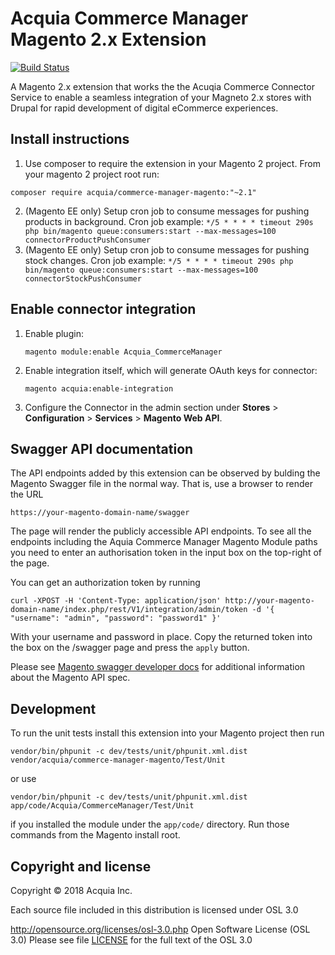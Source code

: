 # Acquia Commerce Manager Magento 2.x Extension
[![Build Status](https://travis-ci.org/acquia/commerce-manager-magento.svg?branch=master)](https://travis-ci.org/acquia/commerce-manager-magento)

A Magento 2.x extension that works the the Acuqia Commerce Connector Service to enable a seamless integration of your Magneto 2.x stores with Drupal for rapid development of digital eCommerce experiences.


## Install instructions
1. Use composer to require the extension in your Magento 2 project. From your magento 2 project root run:
```
composer require acquia/commerce-manager-magento:"~2.1"
```
2. (Magento EE only) Setup cron job to consume messages for pushing products in background.
  Cron job example: `*/5 * * * * timeout 290s php bin/magento queue:consumers:start --max-messages=100 connectorProductPushConsumer`
3. (Magento EE only) Setup cron job to consume messages for pushing stock changes.
  Cron job example: `*/5 * * * * timeout 290s php bin/magento queue:consumers:start --max-messages=100 connectorStockPushConsumer`


## Enable connector integration
1. Enable plugin:
    ```
    magento module:enable Acquia_CommerceManager
    ```
2. Enable integration itself, which will generate OAuth keys for connector:
    ```
    magento acquia:enable-integration
    ```
3. Configure the Connector in the admin section under **Stores** > **Configuration** > **Services** > **Magento Web API**.


## Swagger API documentation

The API endpoints added by this extension can be observed by bulding the Magento Swagger file in the normal way. That is, use a browser to render the URL
```text
https://your-magento-domain-name/swagger
```

The page will render the publicly accessible API endpoints. To see all the endpoints including the Aquia Commerce Manager Magento Module paths you need to enter an authorisation token in the input box on the top-right of the page.

You can get an authorization token by running
```text
curl -XPOST -H 'Content-Type: application/json' http://your-magento-domain-name/index.php/rest/V1/integration/admin/token -d '{ "username": "admin", "password": "password1" }'
``` 
With your username and password in place. Copy the returned token into the box on the /swagger page and press the `apply` button.

Please see [Magento swagger developer docs](http://devdocs.magento.com/guides/v2.0/rest/generate-local.html) for additional information about the Magento API spec.


## Development

To run the unit tests install this extension into your Magento project then run
```
vendor/bin/phpunit -c dev/tests/unit/phpunit.xml.dist vendor/acquia/commerce-manager-magento/Test/Unit
```
or use
```
vendor/bin/phpunit -c dev/tests/unit/phpunit.xml.dist app/code/Acquia/CommerceManager/Test/Unit
```
if you installed the module under the `app/code/` directory.
Run those commands from the Magento install root.

## Copyright and license

Copyright © 2018 Acquia Inc.

Each source file included in this distribution is licensed under OSL 3.0

http://opensource.org/licenses/osl-3.0.php  Open Software License (OSL 3.0)
Please see file [LICENSE](https://github.com/acquia/commerce-manager-magento/blob/master/LICENSE) for the full text of the OSL 3.0
